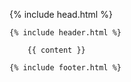 <!DOCTYPE html>
<html>

  {% include head.html %}

  <body class="{{page.title | handleize | downcase}}">

    {% include header.html %}

        {{ content }}

    {% include footer.html %}

  </body>

</html>
